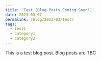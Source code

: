 ```yaml
---
title: 'Test (Blog Posts Coming Soon!)'
date: 2023-03-07
permalink: /blog/2023/03/Test/
tags:
  - test1
  - category1
  - category2
---
```


This is a test blog post. Blog posts are TBC